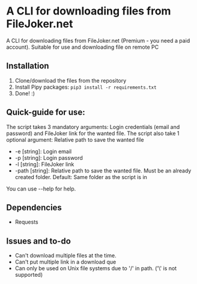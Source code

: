 # A CLI for downloading files from FileJoker.net
A CLI for downloading files from FileJoker.net (Premium - you need a paid account).
Suitable for use and downloading file on remote PC

## Installation
1. Clone/download the files from the repository
2. Install Pipy packages: `pip3 install -r requirements.txt`
3. Done! :)


## Quick-guide for use: 
The script takes 3 mandatory arguments: Login credentials (email and password) and FileJoker link for the wanted file. 
The script also take 1 optional argument: Relative path to save the wanted file

- -e [string]: Login email
- -p [string]: Login password
- -l [string]: FileJoker link
- -path [string]: Relative path to save the wanted file. Must be an already created folder. Default: Same folder as the script is in

You can use --help for help. 


## Dependencies
- Requests


## Issues and to-do
- Can't download multiple files at the time.
- Can't put multiple link in a download que
- Can only be used on Unix file systems due to '/' in path. ('\\' is not supported)

